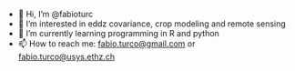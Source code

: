 - 👋 Hi, I’m @fabioturc
- 👀 I’m interested in eddz covariance, crop modeling and remote sensing
- 🌱 I’m currently learning programming in R and python
- 📫 How to reach me: fabio.turco@gmail.com or fabio.turco@usys.ethz.ch

<!---
fabioturc/fabioturc is a ✨ special ✨ repository because its `README.md` (this file) appears on your GitHub profile.
You can click the Preview link to take a look at your changes.
--->
